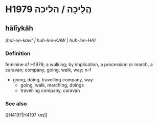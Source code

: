 # H1979 הֲלִיכָה / הליכה

## hălîykâh

_(hal-ee-kaw' | huh-lee-KAW | huh-lee-HA)_

### Definition

feminine of H1978; a walking; by implication, a procession or march, a caravan; company, going, walk, way; n-f

- going, doing, travelling company, way
  - going, walk, marching, doings
  - travelling company, caravan

### See also

[[H4197|H4197 מזג]]

